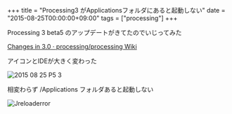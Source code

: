 +++
title = "Processing3 がApplicationsフォルダにあると起動しない"
date = "2015-08-25T00:00:00+09:00"
tags = ["processing"]
+++

Processing 3 beta5 のアップデートがきてたのでいじってみた

[Changes in 3\.0 · processing/processing Wiki](https://github.com/processing/processing/wiki/Changes-in-3.0)

アイコンとIDEが大きく変わった


![2015 08 25 P5 3](/images/2015-08-25-p5-3.png)

相変わらず /Applications フォルダあると起動しない

![Jreloaderror](/images/2015-08-25-p5-3-jreloaderror.png)

